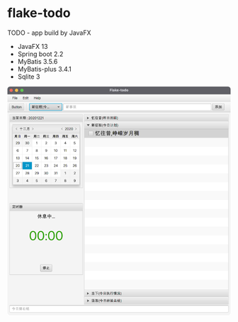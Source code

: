 # flake-todo

TODO - app build by JavaFX

- JavaFX 13
- Spring boot 2.2
- MyBatis 3.5.6
- MyBatis-plus 3.4.1
- Sqlite 3


![中文界面展示](docs/images/perview.png)